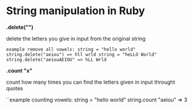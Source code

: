 # String manipulation in Ruby

**.delete("")**

delete the letters you give in input from the original string

``example remove all vowels:
string = "hello world"
string.delete("aeiou") => hll wrld
string = "heLLO World"
string.delete("aeiouAEIOU" => hLL Wrld``

**.count "x"**

count how many times you can find the letters given in input throught quotes

``example counting vowels:
string = "hello world"
string.count "aeiou" => 3

